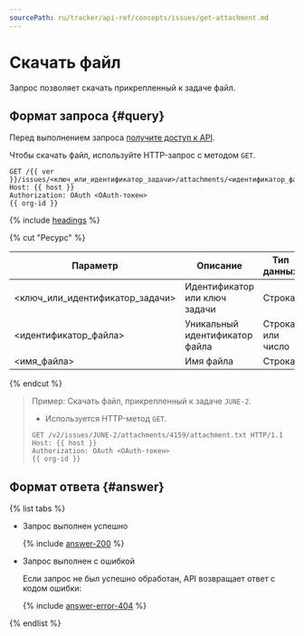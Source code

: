 ```yaml
---
sourcePath: ru/tracker/api-ref/concepts/issues/get-attachment.md
---
```

# Скачать файл

Запрос позволяет скачать прикрепленный к задаче файл.

## Формат запроса {#query}

Перед выполнением запроса [получите доступ к API](../access.md).

Чтобы скачать файл, используйте HTTP-запрос с методом `GET`.

```
GET /{{ ver }}/issues/<ключ_или_идентификатор_задачи>/attachments/<идентификатор_файла>/<имя_файла>
Host: {{ host }}
Authorization: OAuth <OAuth-токен>
{{ org-id }}
```

{% include [headings](../../../_includes/tracker/api/headings.md) %}

{% cut "Ресурс" %}

Параметр | Описание | Тип данных
----- | ----- | -----
\<ключ_или_идентификатор_задачи\> | Идентификатор или ключ задачи | Строка
\<идентификатор_файла\> | Уникальный идентификатор файла | Строка или число
\<имя_файла\> | Имя файла | Строка

{% endcut %}

> Пример: Скачать файл, прикрепленный к задаче `JUNE-2`.
>
> - Используется HTTP-метод `GET`.
>
> ```
> GET /v2/issues/JUNE-2/attachments/4159/attachment.txt HTTP/1.1
> Host: {{ host }}
> Authorization: OAuth <OAuth-токен>
> {{ org-id }}
> ```

## Формат ответа {#answer}

{% list tabs %}

- Запрос выполнен успешно

    {% include [answer-200](../../../_includes/tracker/api/answer-200.md) %}

- Запрос выполнен с ошибкой

    Если запрос не был успешно обработан, API возвращает ответ с кодом ошибки:

    {% include [answer-error-404](../../../_includes/tracker/api/answer-error-404.md) %}

{% endlist %}